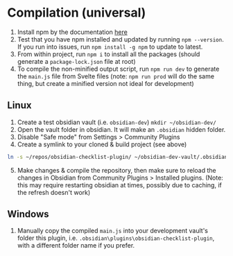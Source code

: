 # Compilation (universal)
1. Install npm by the documentation [here](https://docs.npmjs.com/downloading-and-installing-node-js-and-npm)
2. Test that you have npm installed and updated by running `npm --version`. If you run into issues, run `npm install -g npm` to update to latest.
3. From within project, run `npm i` to install all the packages (should generate a `package-lock.json` file at root)
4. To compile the non-minified output script, run `npm run dev` to generate the `main.js` file from Svelte files (note: `npm run prod` will do the same thing, but create a minified version not ideal for development)

## Linux
1. Create a test obsidian vault (i.e. `obsidian-dev`)
`mkdir ~/obsidian-dev/`
2. Open the vault folder in obsidian. It will make an `.obsidian` hidden folder.
3. Disable "Safe mode" from Settings > Community Plugins
4. Create a symlink to your cloned & build project (see above)
```bash
ln -s ~/repos/obsidian-checklist-plugin/ ~/obsidian-dev-vault/.obsidian/plugins/obsidian-checklist-plugin
```
5. Make changes & compile the repository, then make sure to reload the changes in Obsidian from Community Plugins > Installed plugins. (Note: this may require restarting obsidian at times, possibly due to caching, if the refresh doesn't work)

## Windows
1. Manually copy the compiled `main.js` into your development vault's folder this plugin, i.e. `.obsidian\plugins\obsidian-checklist-plugin`, with a different folder name if you prefer.
